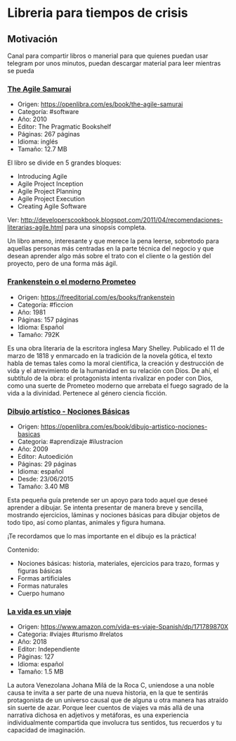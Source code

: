 # Libreria para tiempos de crisis

## Motivación

Canal para compartir libros o manerial para que quienes puedan usar telegram por unos minutos, puedan descargar material para leer mientras se pueda

### [The Agile Samurai ](pdf/AgileSamurai.pdf)
* Origen: https://openlibra.com/es/book/the-agile-samurai
* Categoría: #software
* Año:    2010
* Editor: The Pragmatic Bookshelf
* Páginas:    267 páginas
* Idioma: inglés
* Tamaño: 12.7 MB

El libro se divide en 5 grandes bloques:

- Introducing Agile
- Agile Project Inception
- Agile Project Planning
- Agile Project Execution
- Creating Agile Software

Ver: http://developerscookbook.blogspot.com/2011/04/recomendaciones-literarias-agile.html para una sinopsis completa.

Un libro ameno, interesante y que merece la pena leerse, sobretodo para aquellas personas más centradas en la parte técnica del negocio y que desean aprender algo más sobre el trato con el cliente o la gestión del proyecto, pero de una forma más ágil.

### [Frankenstein o el moderno Prometeo](pdf/frankenstein.pdf)
* Origen: https://freeditorial.com/es/books/frankenstein
* Categoría: #ficcion
* Año:    1981
* Páginas:    157 páginas
* Idioma: Español
* Tamaño: 792K

Es una obra literaria de la escritora inglesa Mary Shelley. Publicado el 11 de marzo de 1818 y enmarcado en la tradición de la novela gótica, el texto habla de temas tales como la moral científica, la creación y destrucción de vida y el atrevimiento de la humanidad en su relación con Dios. De ahí, el subtítulo de la obra: el protagonista intenta rivalizar en poder con Dios, como una suerte de Prometeo moderno que arrebata el fuego sagrado de la vida a la divinidad. Pertenece al género ciencia ficción.

### [Dibujo artístico - Nociones Básicas](pdf/Dibujo-Artistico-Basico.pdf)
* Origen: https://openlibra.com/es/book/dibujo-artistico-nociones-basicas
* Categoria: #aprendizaje #ilustracion
* Año:    2009
* Editor: Autoedición
* Páginas:    29 páginas
* Idioma: español
* Desde:  23/06/2015
* Tamaño: 3.40 MB

Esta pequeña guía pretende ser un apoyo para todo aquel que deseé aprender a dibujar. Se intenta presentar de manera breve y sencilla, mostrando ejercicios, láminas y nociones básicas para dibujar objetos de todo tipo, así como plantas, animales y figura humana.

¡Te recordamos que lo mas importante en el dibujo es la práctica!

Contenido:

- Nociones básicas: historia, materiales, ejercicios para trazo, formas y figuras básicas
- Formas artificiales
- Formas naturales
- Cuerpo humano

### [La vida es un viaje](pdf/La_vida_es_un_viaje-JMRC.pdf)
* Origen: https://www.amazon.com/vida-es-viaje-Spanish/dp/171789870X
* Categoria: #viajes #turismo #relatos
* Año: 2018
* Editor: Independiente
* Páginas:    127
* Idioma: español
* Tamaño: 1.5 MB

La autora Venezolana Johana Milá de la Roca C, uniendose a una noble causa te invita a ser parte de una nueva historia, en la que te sentirás protagonista de un universo causal que de alguna u otra manera has atraído sin suerte de azar. Porque leer cuentos de viajes va más allá de una narrativa dichosa en adjetivos y metáforas, es una experiencia individualmente compartida que involucra tus sentidos, tus recuerdos y tu capacidad de imaginación.
